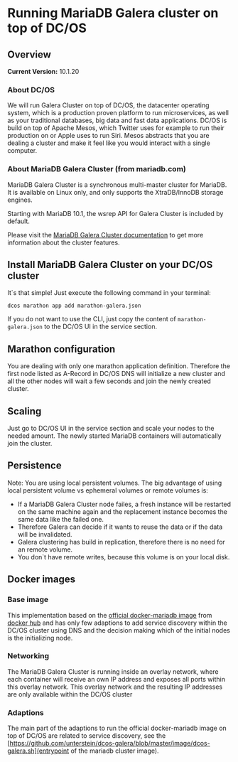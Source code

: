 # Running MariaDB Galera cluster on top of DC/OS

## Overview
**Current Version:** 10.1.20

### About DC/OS
We will run Galera Cluster on top of DC/OS, the datacenter operating system, which is a production proven platform to run microservices, as well as your traditional databases, big data and fast data applications.
DC/OS is build on top of Apache Mesos, which Twitter uses for example to run their production on or Apple uses to run Siri. Mesos abstracts that you are dealing a cluster and make it feel like you would interact with a single computer.

### About MariaDB Galera Cluster (from mariadb.com)
MariaDB Galera Cluster is a synchronous multi-master cluster for MariaDB. It is available on Linux only, and only supports the XtraDB/InnoDB storage engines.

Starting with MariaDB 10.1, the wsrep API for Galera Cluster is included by default.

Please visit the [MariaDB Galera Cluster documentation](https://mariadb.com/kb/en/mariadb/what-is-mariadb-galera-cluster/) to get more information about the cluster features.

## Install MariaDB Galera Cluster on your DC/OS cluster
It`s that simple! Just execute the following command in your terminal:

```
dcos marathon app add marathon-galera.json
```

If you do not want to use the CLI, just copy the content of `marathon-galera.json` to the DC/OS UI in the service section.

## Marathon configuration
You are dealing with only one marathon application definition. Therefore the first node listed as A-Record in DC/OS DNS will initialize a new cluster and all the other nodes will wait a few seconds and join the newly created cluster.

## Scaling
Just go to DC/OS UI in the service section and scale your nodes to the needed amount. The newly started MariaDB containers will automatically join the cluster.

## Persistence
Note: You are using local persistent volumes. The big advantage of using local persistent volume vs ephemeral volumes or remote volumes is:


- If a MariaDB Galera Cluster node failes, a fresh instance will be restarted on the same machine again and the replacement instance becomes the same data like the failed one.
- Therefore Galera can decide if it wants to reuse the data or if the data will be invalidated.
- Galera clustering has build in replication, therefore there is no need for an remote volume.
- You don`t have remote writes, because this volume is on your local disk.

## Docker images
### Base image
This implementation based on the [official docker-mariadb image](https://github.com/docker-library/mariadb/tree/master/10.1.20) from [docker hub](https://hub.docker.com/r/library/mariadb/tags/) and has only few adaptions to add service discovery within the DC/OS cluster using DNS and the decision making which of the initial nodes is the initializing node.

### Networking
The MariaDB Galera Cluster is running inside an overlay network, where each container will receive an own IP address and exposes all ports within this overlay network. This overlay network and the resulting IP addresses are only available within the DC/OS cluster

### Adaptions
The main part of the adaptions to run the official docker-mariadb image on top of DC/OS are related to service discovery, see the [https://github.com/unterstein/dcos-galera/blob/master/image/dcos-galera.sh](entrypoint of the mariadb cluster image).

